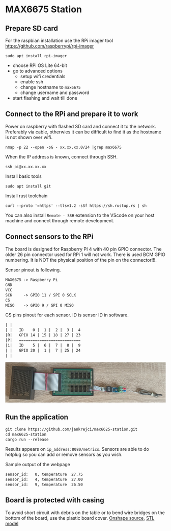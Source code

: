 # MAX6675 Station

## Prepare SD card
For the raspbian installation use the RPi imager tool
https://github.com/raspberrypi/rpi-imager
```
sudo apt install rpi-imager
```
* choose RPi OS Lite 64-bit
* go to advanced options
  * setup wifi credentials
  * enable ssh
  * change hostname to `max6675`
  * change username and password
* start flashing and wait till done

## Connect to the RPi and prepare it to work

Power on raspberry with flashed SD card and connect it to the network.
Preferably via cable, otherwies it can be difficult to find it as the hostname is not shown over wifi. 
```
nmap -p 22 --open -oG - xx.xx.xx.0/24 |grep max6675
```

When the IP address is known, connect through SSH.
```
ssh pi@xx.xx.xx.xx
```

Install basic tools
```
sudo apt install git
```

Install rust toolchain
```
curl --proto '=https' --tlsv1.2 -sSf https://sh.rustup.rs | sh
```

You can also install `Remote - SSH` extension to the VScode on your host machine and connect through remote development.

## Connect sensors to the RPi

The board is designed for Raspberry PI 4 with 40 pin GPIO connector. The older 26 pin connector used for RPi 1 will not work.
There is used BCM GPIO numbering. It is NOT the physical position of the pin on the connector!!!.

Sensor pinout is following.
```
MAX6675 -> Raspberry Pi
GND
VCC
SCK     -> GPIO 11 / SPI 0 SCLK
CS
MISO    -> GPIO 9 / SPI 0 MISO
```
CS pins pinout for each sensor. ID is sensor ID in software.
```
| |
| |   ID    0 |  1 |  2 |  3 |  4
|R|   GPIO 14 | 15 | 18 | 27 | 23
|P|   ===========================
|i|   ID    5 |  6 |  7 |  8 |  9
| |   GPIO 20 |  1 |  7 | 25 | 24
| |
```

![](./resources/station_asm.jpg "MAX6675 station assembly")

## Run the application

```
git clone https://github.com/jankrejci/max6625-station.git
cd max6625-station
cargo run --release
```

Results appears on `ip_address:8080/metrics`.
Sensors are able to do hotplug so you can add or remove sensors as you wish.

Sample output of the webpage
```
sensor_id:   0, temperature  27.75
sensor_id:   4, temperature  27.00
sensor_id:   9, temperature  26.50
```

## Board is protected with casing

To avoid short circuit with debris on the table or to bend wire bridges on the bottom of the board, use the plastic board cover.
[Onshape source](https://cad.onshape.com/documents/c77e73b9701d2fd368085f47/w/37a552272d54a35bf61630fc/e/6485fd3e625ea64f218d507f?renderMode=0&uiState=649563e23055f3052693dbb6),
[STL model](./resources/max6675-case.stl) 
